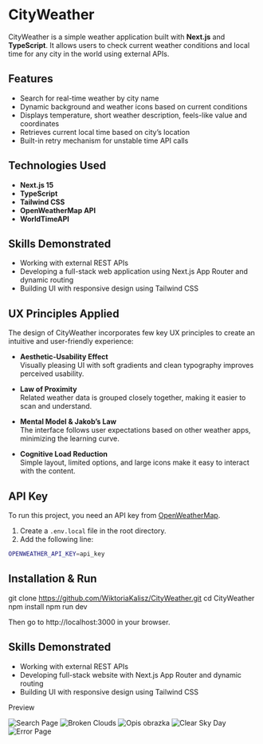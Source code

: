 # CityWeather

CityWeather is a simple weather application built with **Next.js** and **TypeScript**. It allows users to check current weather conditions and local time for any city in the world using external APIs.

## Features

- Search for real-time weather by city name
- Dynamic background and weather icons based on current conditions
- Displays temperature, short weather description, feels-like value and coordinates
- Retrieves current local time based on city’s location
- Built-in retry mechanism for unstable time API calls

## Technologies Used

- **Next.js 15**
- **TypeScript**
- **Tailwind CSS**
- **OpenWeatherMap API**
- **WorldTimeAPI**

## Skills Demonstrated

- Working with external REST APIs
- Developing a full-stack web application using Next.js App Router and dynamic routing
- Building UI with responsive design using Tailwind CSS

## UX Principles Applied

The design of CityWeather incorporates few key UX principles to create an intuitive and user-friendly experience:

- **Aesthetic-Usability Effect**  
Visually pleasing UI with soft gradients and clean typography improves perceived usability.

- **Law of Proximity**  
Related weather data is grouped closely together, making it easier to scan and understand.

- **Mental Model & Jakob’s Law**  
The interface follows user expectations based on other weather apps, minimizing the learning curve.

- **Cognitive Load Reduction**  
Simple layout, limited options, and large icons make it easy to interact with the content.

## API Key

To run this project, you need an API key from [OpenWeatherMap](https://openweathermap.org/api).

1. Create a `.env.local` file in the root directory.
2. Add the following line:

```bash
OPENWEATHER_API_KEY=api_key
```

## Installation & Run

git clone https://github.com/WiktoriaKalisz/CityWeather.git
cd CityWeather
npm install
npm run dev

Then go to http://localhost:3000 in your browser.

## Skills Demonstrated

- Working with external REST APIs
- Developing full-stack website with Next.js App Router and dynamic routing
- Building UI with responsive design using Tailwind CSS

Preview

![Search Page](images/Screenshot1.png)
![Broken Clouds](images/Screenshot2.png)
![Opis obrazka](images/Screenshot3.png)
![Clear Sky Day](images/Screenshot4.png)
![Error Page](images/Screenshot5.png)
